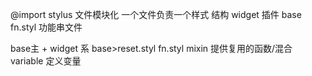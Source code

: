 @import stylus 文件模块化 一个文件负责一个样式
结构 widget 插件 base
fn.styl 功能串文件

base主 + widget 系
base>reset.styl fn.styl mixin 提供复用的函数/混合
 variable 定义变量